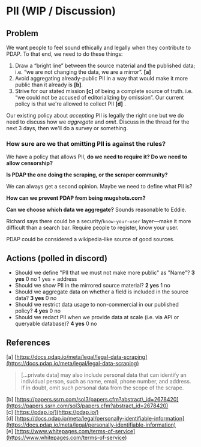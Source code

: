 # PII \(WIP / Discussion\)

## Problem

We want people to feel sound ethically and legally when they contribute to PDAP. To that end, we need to do these things: 

1. Draw a “bright line” between the source material and the published data; i.e. “we are not changing the data, we are a mirror”. **\[a\]** 
2. Avoid aggregating already-public PII in a way that would make it more public than it already is **\[b\]**.
3. Strive for our stated mission **\[c\]** of being a complete source of truth. i.e. “we could not be accused of editorializing by omission”. Our current policy is that we're allowed to collect PII **\[d\]** . 

Our existing policy about _accepting_ PII is legally the right one but we do need to discuss how we _aggregate_ and _omit_. Discuss in the thread for the next 3 days, then we'll do a survey or something. 

### How sure are we that omitting PII is against the rules?

We have a policy that allows PII, **do we need to require it? Do we need to allow censorship?**

**Is PDAP the one doing the scraping, or the scraper community?**

We can always get a second opinion. Maybe we need to define what PII is?

**How can we prevent PDAP from being mugshots.com?**

**Can we choose which data we aggregate?** Sounds reasonable to Eddie.

Richard says there could be a security/`know-your-user` layer—make it more difficult than a search bar. Require people to register, know your user.

PDAP could be considered a wikipedia-like source of good sources.

## Actions \(polled in discord\)

* Should we define "PII that we must not make more public" as "Name"? **3 yes**  0 no  1 yes + address
* Should we show PII in the mirrored source material? **2 yes** 1 no
* Should we aggregate data on whether a field is included in the source data? **3 yes** 0 no
* Should we restrict data usage to non-commercial in our published policy? **4 yes** 0 no
* Should we redact PII when we provide data at scale \(i.e. via API or queryable database\)? **4 yes** 0 no

## References

\[a\] [https://docs.pdap.io/meta/legal/legal-data-scraping](https://docs.pdap.io/meta/legal/legal-data-scraping)

> \[...private data\] may also include personal data that can identify an individual person, such as name, email, phone number, and address. If in doubt, omit such personal data from the scope of the scrape.

\[b\] [https://papers.ssrn.com/sol3/papers.cfm?abstract\_id=2678420](https://papers.ssrn.com/sol3/papers.cfm?abstract_id=2678420)   
\[c\] [https://pdap.io/](https://pdap.io/)   
\[d\] [https://docs.pdap.io/meta/legal/personally-identifiable-information](https://docs.pdap.io/meta/legal/personally-identifiable-information)  
\[e\] [https://www.whitepages.com/terms-of-service](https://www.whitepages.com/terms-of-service)

